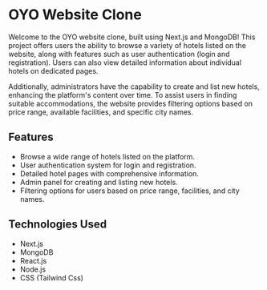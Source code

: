 # OYO Website Clone

Welcome to the OYO website clone, built using Next.js and MongoDB! This project offers users the ability to browse a variety of hotels listed on the website, along with features such as user authentication (login and registration). Users can also view detailed information about individual hotels on dedicated pages.

Additionally, administrators have the capability to create and list new hotels, enhancing the platform's content over time. To assist users in finding suitable accommodations, the website provides filtering options based on price range, available facilities, and specific city names.

## Features

- Browse a wide range of hotels listed on the platform.
- User authentication system for login and registration.
- Detailed hotel pages with comprehensive information.
- Admin panel for creating and listing new hotels.
- Filtering options for users based on price range, facilities, and city names.

## Technologies Used

- Next.js
- MongoDB
- React.js
- Node.js
- CSS (Tailwind Css)
